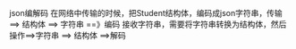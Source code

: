 json编解码
    在网络中传输的时候，把Student结构体，编码成json字符串，传输 ==> 结构体 ==> 字符串 ==》编码
    接收字符串，需要将字符串转换为结构体，然后操作==>字符串 ==> 结构体 ==>解码